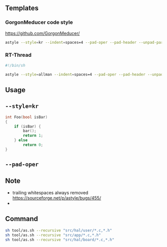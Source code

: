 ## Templates
### GorgonMeducer code style

https://github.com/GorgonMeducer/

```bash
astyle --style=kr --indent=spaces=4 --pad-oper --pad-header --unpad-paren --suffix=none --align-pointer=name --indent-switches --lineend=windows --convert-tabs --verbose $1
```

### RT-Thread

```bash
#!/bin/sh

astyle --style=allman --indent=spaces=4 --pad-oper --pad-header --unpad-paren --suffix=none --align-pointer=name --lineend=linux --convert-tabs --verbose $1
```







## Usage

## `--style=kr`
```c
int Foo(bool isBar)
{
    if (isBar) {
        bar();
        return 1;
    } else
        return 0;
}

```
## `--pad-oper`



## Note

- trailing whitespaces always removed https://sourceforge.net/p/astyle/bugs/455/
- 

## Command

```bash
sh tool/as.sh --recursive "src/hal/user/*.c,*.h"
sh tool/as.sh --recursive "src/app/*.c,*.h"
sh tool/as.sh --recursive "src/hal/board/*.c,*.h"
```

